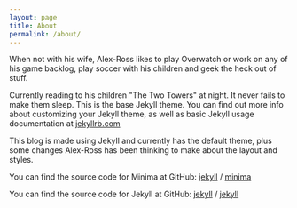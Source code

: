 ```yaml
---
layout: page
title: About
permalink: /about/
---
```


When not with his wife, Alex-Ross likes to play Overwatch or work on any of his game backlog, play soccer with his children and geek the heck out of stuff.

Currently reading to his children "The Two Towers" at night. It never fails to make them sleep.
This is the base Jekyll theme. You can find out more info about customizing your Jekyll theme, as well as basic Jekyll usage documentation at [jekyllrb.com](https://jekyllrb.com/)


This blog is made using Jekyll and currently has the default theme, plus some changes Alex-Ross has been thinking to make about the layout and styles.

You can find the source code for Minima at GitHub:
[jekyll][jekyll-organization] /
[minima](https://github.com/jekyll/minima)

You can find the source code for Jekyll at GitHub:
[jekyll][jekyll-organization] /
[jekyll](https://github.com/jekyll/jekyll)


[jekyll-organization]: https://github.com/jekyll
